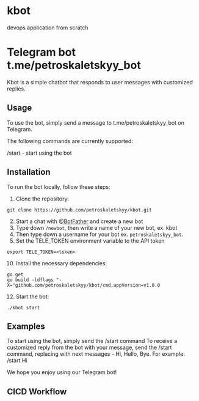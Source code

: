 # kbot
devops application from scratch
 
# Telegram bot t.me/petroskaletskyy_bot 
 
Kbot is a simple chatbot that responds to user messages with customized replies.

## Usage
To use the bot, simply send a message to t.me/petroskaletskyy_bot on Telegram.

The following commands are currently supported:

/start - start using the bot

## Installation
To run the bot locally, follow these steps:

1. Clone the repository: 
```
git clone https://github.com/petroskaletskyy/kbot.git
```
2. Start a chat with [@BotFather](t.me/BotFather) and create a new bot 
5. Type down `/newbot`, then write a name of your new bot, ex. kbot
6. Then type down a username for your bot ex. `petroskaletskyy_bot`.
8. Set the TELE_TOKEN environment variable to the API token
```
export TELE_TOKEN=<token>
```
10. Install the necessary dependencies: 
```
go get
go build -ldflags "-X="github.com/petroskaletskyy/kbot/cmd.appVersion=v1.0.0
```
12. Start the bot: 
```
./kbot start
```

## Examples
To start using the bot, simply send the /start command
To receive a customized reply from the bot with your message, send the /start <message> command, replacing <message> with next messages - Hi, Hello, Bye. For example: /start Hi

We hope you enjoy using our Telegram bot!
 

## CICD Workflow
